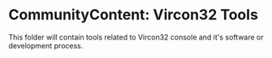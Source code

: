 # CommunityContent: Vircon32 Tools

This folder will contain tools related to Vircon32 console and it's software or development process.